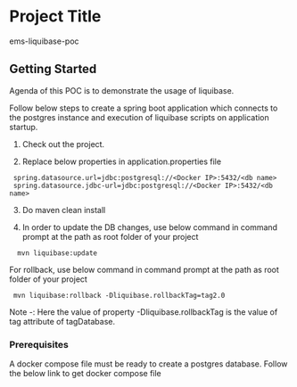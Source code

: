 # Project Title

ems-liquibase-poc

## Getting Started

Agenda of this POC is to demonstrate the usage of liquibase.

Follow below steps to create a spring boot application which connects to the postgres instance and execution of liquibase scripts on application startup.


1. Check out the project.

2. Replace below properties in application.properties file

```
 spring.datasource.url=jdbc:postgresql://<Docker IP>:5432/<db name>
 spring.datasource.jdbc-url=jdbc:postgresql://<Docker IP>:5432/<db name>
```
3. Do maven clean install

4. In order to update the DB changes, use below command in command prompt at the path as root folder of your project

```
  mvn liquibase:update
```
For rollback, use below command in command prompt at the path as root folder of your project
   
```
 mvn liquibase:rollback -Dliquibase.rollbackTag=tag2.0
```
   
  Note -: Here the value of property -Dliquibase.rollbackTag is the value of  tag attribute of tagDatabase.




### Prerequisites

A docker compose file must be ready to create a postgres database.
Follow the below link to get docker compose file



 
